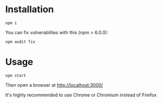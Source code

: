 # Installation
```
npm i
```
You can fix vulnerabilites with this (npm > 6.0.0):
```
npm audit fix
```

# Usage
```
npm start
```
Then open a browser at [http://localhost:3000/](http://localhost:3000/)

It's highly recommended to use Chrome or Chromium instead of Firefox
